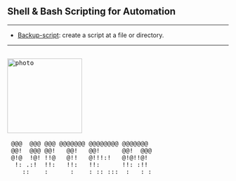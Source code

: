 ## Shell & Bash Scripting for Automation
---

- [Backup-script](https://github.com/im-viter/Shell-script/blob/master/Scripts/backup-source): create a script at a file or directory.

---



<pre>

<img src="https://github.com/im-viter/Shell-script/blob/master/Images/photo_5861536817873013626_x.jpg" alt="photo" float="center" width="170">

 @@@  @@@ @@@ @@@@@@@ @@@@@@@@ @@@@@@@ 
 @@!  @@@ @@!   @@!   @@!      @@!  @@@
 @!@  !@! !!@   @!!   @!!!:!   @!@!!@! 
  !: .:!  !!:   !!:   !!:      !!: :!! 
    ::    :      :    : :: :::  :   : :
                                       
</pre>
